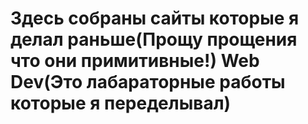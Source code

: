 # Здесь собраны сайты которые я делал раньше(Прощу прощения что они примитивные!) Web Dev(Это лабараторные работы которые я переделывал)
